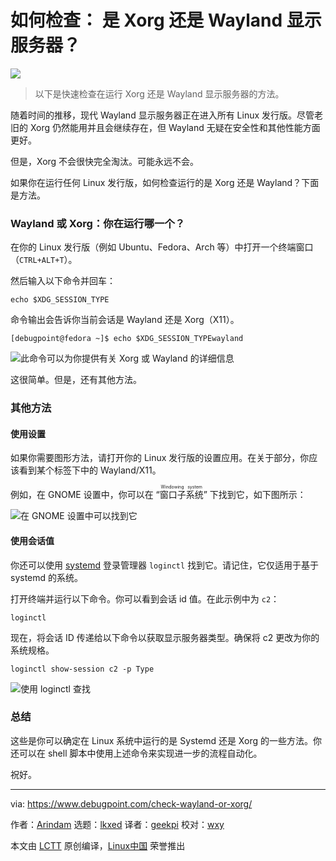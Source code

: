 [#]: subject: "How to Check: Xorg or Wayland Display Server?"
[#]: via: "https://www.debugpoint.com/check-wayland-or-xorg/"
[#]: author: "Arindam https://www.debugpoint.com/author/admin1/"
[#]: collector: "lkxed"
[#]: translator: "geekpi"
[#]: reviewer: "wxy"
[#]: publisher: "wxy"
[#]: url: "https://linux.cn/article-15216-1.html"

如何检查： 是 Xorg 还是 Wayland 显示服务器？
======

![](https://img.linux.net.cn/data/attachment/album/202211/05/102913nmpm4pzka6b6aar1.jpg)

> 以下是快速检查在运行 Xorg 还是 Wayland 显示服务器的方法。

随着时间的推移，现代 Wayland 显示服务器正在进入所有 Linux 发行版。尽管老旧的 Xorg 仍然能用并且会继续存在，但 Wayland 无疑在安全性和其他性能方面更好。

但是，Xorg 不会很快完全淘汰。可能永远不会。

如果你在运行任何 Linux 发行版，如何检查运行的是 Xorg 还是 Wayland？下面是方法。

### Wayland 或 Xorg：你在运行哪一个？

在你的 Linux 发行版（例如 Ubuntu、Fedora、Arch 等）中打开一个终端窗口（`CTRL+ALT+T`）。

然后输入以下命令并回车：

```
echo $XDG_SESSION_TYPE
```

命令输出会告诉你当前会话是 Wayland 还是 Xorg（X11）。

```
[debugpoint@fedora ~]$ echo $XDG_SESSION_TYPEwayland
```

![此命令可以为你提供有关 Xorg 或 Wayland 的详细信息][1]

这很简单。但是，还有其他方法。

### 其他方法

#### 使用设置

如果你需要图形方法，请打开你的 Linux 发行版的设置应用。在关于部分，你应该看到某个标签下中的 Wayland/X11。

例如，在 GNOME 设置中，你可以在 “<ruby>窗口子系统<rt>Windowing system</rt></ruby>” 下找到它，如下图所示：

![在 GNOME 设置中可以找到它][2]

#### 使用会话值

你还可以使用 [systemd][3] 登录管理器 `loginctl` 找到它。请记住，它仅适用于基于 systemd 的系统。

打开终端并运行以下命令。你可以看到会话 id 值。在此示例中为 `c2`：

```
loginctl
```

现在，将会话 ID 传递给以下命令以获取显示服务器类型。确保将 c2 更改为你的系统规格。

```
loginctl show-session c2 -p Type
```

![使用 loginctl 查找][4]

### 总结

这些是你可以确定在 Linux 系统中运行的是 Systemd 还是 Xorg 的一些方法。你还可以在 shell 脚本中使用上述命令来实现进一步的流程自动化。

祝好。

--------------------------------------------------------------------------------

via: https://www.debugpoint.com/check-wayland-or-xorg/

作者：[Arindam][a]
选题：[lkxed][b]
译者：[geekpi](https://github.com/geekpi)
校对：[wxy](https://github.com/wxy)

本文由 [LCTT](https://github.com/LCTT/TranslateProject) 原创编译，[Linux中国](https://linux.cn/) 荣誉推出

[a]: https://www.debugpoint.com/author/admin1/
[b]: https://github.com/lkxed
[1]: https://www.debugpoint.com/wp-content/uploads/2022/10/This-command-can-give-you-details-about-Xorg-or-Wayland-1024x612.jpg
[2]: https://www.debugpoint.com/wp-content/uploads/2022/10/In-GNOME-Settings-you-can-find-it.jpg
[3]: https://www.debugpoint.com/tag/systemd/
[4]: https://www.debugpoint.com/wp-content/uploads/2022/10/Using-loginctl-to-find-out.jpg